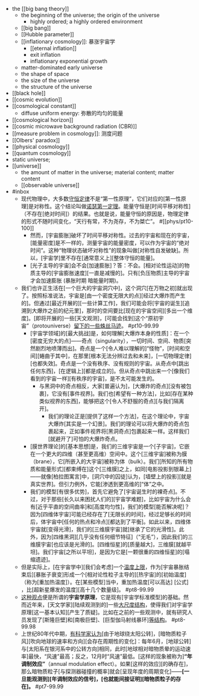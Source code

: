 - the [[big bang theory]]
    - the beginning of the universe; the origin of the universe
        - highly ordered; a highly ordered environment
    - [[big bang]]
    - [[Hubble parameter]]
    - [[inflationary cosmology]]: 暴涨宇宙学 
        - [[eternal inflation]]
        - exit inflation
        - inflationary exponential growth
    - matter-dominated early universe
    - the shape of space
    - the size of the universe
    - the structure of the universe
- [[black hole]]
- [[cosmic evolution]]
- [[cosmological constant]]
    - diffuse uniform energy: 弥散的均匀的能量 
- [[cosmological horizon]]
- [[cosmic microwave background radiation (CBR)]]
- [[measure problem in cosmology]]: 测度问题
- [[Olbers' paradox]]
- [[physical cosmology]]
- [[quantum cosmology]]
- static universe;
- [[universe]]
    - the amount of matter in the universe; material content; matter content
    - [[observable universe]]
- #inbox
    - 现代物理中，大多数[守恒定律](https://www.zhihu.com/question/34008885)不是“第一性原理”，它们对应的[第一性原理]是对称性。这个结论叫做[诺瑟第一定理](https://zhuanlan.zhihu.com/p/269735909)。能量守恒是[时间平移对称性]（不存在[绝对时间]）的结果。也就是说，能量守恒的原因是，物理定律的形式不随时间变化，“天行有常，不为尧存，不为桀亡”。 #[[phys/pt10-100]]
        - 然而，[宇宙膨胀]破坏了时间平移对称性。过去的宇宙和现在的宇宙，[能量密度]是不一样的，测量宇宙的能量密度，可以作为宇宙的“绝对时间”。这种“物理状态破坏对称性”的现象叫做[对称性自发破缺]。所以，[宇宙学]里不存在[通常意义上][整体守恒的能量]。
        - [光子主导的宇宙]会不会[加速膨胀]？答：不会。[相对论性运动]的物质主导的[宇宙膨胀速度][一直是减慢的]。只有[负压物质]主导的宇宙才会加速膨胀 (暴胀时期 暗能量时期)。
    - 我们也许正生活在[一个巨大的宇宙洞穴中]，这个洞穴[在万物之初]就出现了。按照标准说法，宇宙是[由一个密度无限大的点][经过大爆炸而产生的]。但通过[最近开展的][一些计算工作]，我们可能会将[宇宙的诞生][追溯到大爆炸之前的纪元里]，那时的空间要比[现在的宇宙空间][多出一个维度]。[即将开展的]一些[天文观测]，[可能会找到]这个“原初宇宙”（protouniverse）[留下的一些蛛丝马迹](https://mp.weixin.qq.com/s/4-4zTrITVodX1f7cCSsfIw)。 #pt10-99.99
        - [宇宙学领域]的[最大挑战]是，如何理解[大爆炸本身的性质]：在一个[密度无穷大的点]——奇点（singularity），一切时间、空间、物质[突然剧烈地喷薄而出]。奇点是一个[令人难以理解的]“怪物”，[时间和空间][蜷曲于其中]，在那里[根本无法分辨过去和未来]，[一切物理定律][也都失效]。奇点是一个没有秩序、没有规则的宇宙。从奇点中[跳出任何东西]，[在逻辑上][都是成立的]。但从奇点中跳出来一个[像我们看到的宇宙一样][有秩序的宇宙]，是不太可能发生的。
            - 与黑洞中的奇点相反，大家[普遍认为]，[大爆炸的奇点][没有被包裹]，它没有[事件视界]。我们也[希望有一种方法]，比如[存在某种类似视界的东西]，能够把这个[令人不舒服的奇点][与我们隔离开]。
                - 我们的理论正是[提供了这样一个方法]，在这个理论中，宇宙大爆炸[其实是一个幻景]。我们的理论可以将大爆炸的奇点包裹起来，正如事件视界将[黑洞奇点]包裹起来一样。这样我们[就避开了]可怕的大爆炸奇点。
        - [膜世界理论]的[基本思想]是，我们的三维宇宙是一个[子宇宙]，它嵌在一个更大的四维（甚至更高维）空间中。这个[三维宇宙]被称为膜（brane），它[所嵌入的大宇宙]被称为体（bulk）。我们[所知的所有物质和能量形式][都束缚在]这个[三维膜]之上，如同[电影投影到银幕上]——就像[柏拉图寓言]中，[洞穴中的囚徒]认为，[墙壁上的投影][就是真实世界]。但引力例外，它能[渗透到更高维的]“体”之中。
        - 我们的模型[有很多优势]，首先它避免了[宇宙诞生时的裸奇点]。不过，对于那些[长久以来困扰人们的][宇宙学难题]，比如宇宙为什么会有[近乎平直的空间曲率]和[高度均匀性]，我们的模型[能否解决呢]？因为[四维体宇宙]可能已经存在了[无限长的时间]，经过足够长的时间后，体宇宙中[任何的热点和冷点][都达到了平衡]。如此以来，四维体宇宙就[变得光滑]，我们的[三维膜宇宙]就[继承了它的光滑性]。此外，因为[四维黑洞][几乎没有任何细节特征]（“无毛”），因此我们的三维膜宇宙[也应该是光滑的]。[四维恒星]的[质量越大]，三维膜[就越平坦]。我们宇宙[之所以平坦]，是因为它是[一颗很重的四维恒星]的[塌缩遗迹]。
    - 但是实际上，[在宇宙学中][我们会考虑]一个[温度上限](https://www.zhihu.com/question/489589833/answer/2147394041)，作为[宇宙暴胀结束后][暴胀子衰变]形成一个[相对论性粒子主导的][热宇宙]的[初始温度]（称为[重加热温度]）。在[某些模型]当中，重加热温度[可以高达] [公式] ，比[超新星爆发的温度][高十几个数量级]。 #pt8-99.99
    - [这种观点](https://mp.weixin.qq.com/s/f_eFzaEyPvRo7gtZr4EFcA)便是所谓的**宇宙学原理**，它是现有[宇宙学标准模型]的基础。然而近年来，[天文学家][陆续观测到的]一些[大尺度结构](https://www.uclan.ac.uk/news/discovery-of-a-giant-arc-in-distant-space-adds-to-challenges-to-basic-assumptions-about-the-universe)，使得我们对宇宙学原理[这一基本认知][产生了质疑]。比如在之前的一些观测中，就有研究人员发现了[斯隆巨壁]和[南极巨壁]、[巨型伽马射线暴环][等结构](https://www.sciencenews.org/article/galaxy-giant-arc-3-billion-light-years-long-cosmology-space)。 #pt8-99.98
    - 上世纪80年代中期，[有科学家认为](https://mp.weixin.qq.com/s/pY-XvjP_qaPVlxzHKqahng)[由于地球绕太阳公转]，[暗物质粒子风][吹向地球的速率和方向][会存在周期性的变化]：每年6月，[地球公转]与[太阳系在银河系中的公转方向]相同，此时[地球相对暗物质晕的运动速率]最快，“风速”最高；反之，12月时“风速”最低。[这样的现象被称为]**“年调制效应”**（annual modulation effect）。如果[这样的效应][的确存在]，那么暗物质粒子[与探测器碰撞的概率]就会[呈现年度的周期变化]——**[一旦能观测到][年调制效应的信号]，[也就能间接证明][暗物质粒子的存在]。** #pt7-99.99
